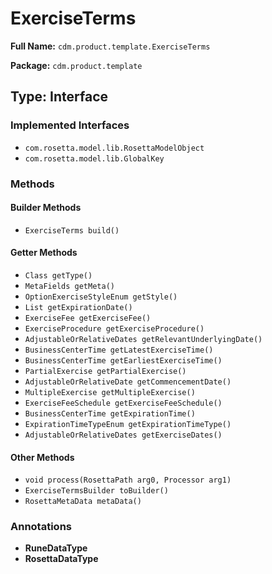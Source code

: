 # ExerciseTerms

**Full Name:** `cdm.product.template.ExerciseTerms`

**Package:** `cdm.product.template`

## Type: Interface

### Implemented Interfaces

- `com.rosetta.model.lib.RosettaModelObject`
- `com.rosetta.model.lib.GlobalKey`

### Methods

#### Builder Methods

- `ExerciseTerms build()`

#### Getter Methods

- `Class getType()`
- `MetaFields getMeta()`
- `OptionExerciseStyleEnum getStyle()`
- `List getExpirationDate()`
- `ExerciseFee getExerciseFee()`
- `ExerciseProcedure getExerciseProcedure()`
- `AdjustableOrRelativeDates getRelevantUnderlyingDate()`
- `BusinessCenterTime getLatestExerciseTime()`
- `BusinessCenterTime getEarliestExerciseTime()`
- `PartialExercise getPartialExercise()`
- `AdjustableOrRelativeDate getCommencementDate()`
- `MultipleExercise getMultipleExercise()`
- `ExerciseFeeSchedule getExerciseFeeSchedule()`
- `BusinessCenterTime getExpirationTime()`
- `ExpirationTimeTypeEnum getExpirationTimeType()`
- `AdjustableOrRelativeDates getExerciseDates()`

#### Other Methods

- `void process(RosettaPath arg0, Processor arg1)`
- `ExerciseTermsBuilder toBuilder()`
- `RosettaMetaData metaData()`

### Annotations

- **RuneDataType**
- **RosettaDataType**

